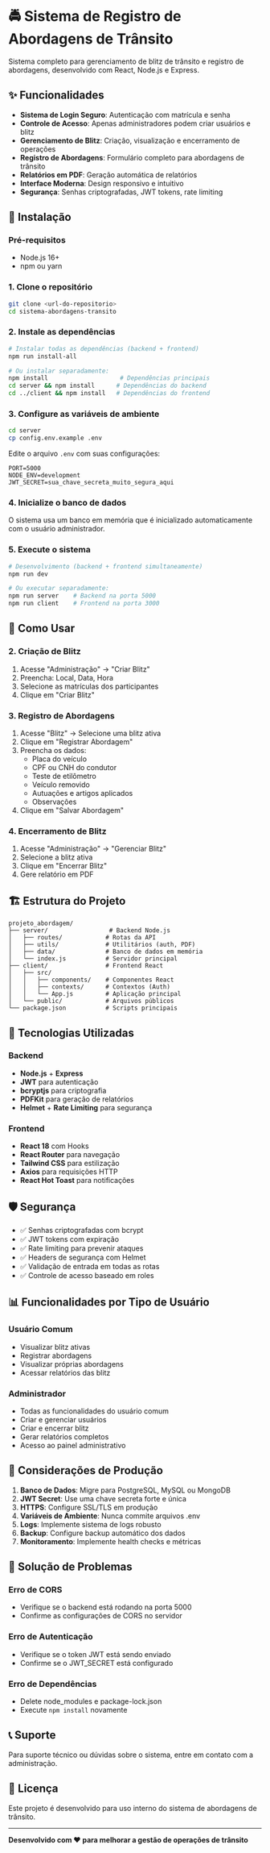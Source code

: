 # 🚔 Sistema de Registro de Abordagens de Trânsito

Sistema completo para gerenciamento de blitz de trânsito e registro de abordagens, desenvolvido com React, Node.js e Express.

## ✨ Funcionalidades

- **Sistema de Login Seguro**: Autenticação com matrícula e senha
- **Controle de Acesso**: Apenas administradores podem criar usuários e blitz
- **Gerenciamento de Blitz**: Criação, visualização e encerramento de operações
- **Registro de Abordagens**: Formulário completo para abordagens de trânsito
- **Relatórios em PDF**: Geração automática de relatórios
- **Interface Moderna**: Design responsivo e intuitivo
- **Segurança**: Senhas criptografadas, JWT tokens, rate limiting


## 🚀 Instalação

### Pré-requisitos

- Node.js 16+ 
- npm ou yarn

### 1. Clone o repositório

```bash
git clone <url-do-repositorio>
cd sistema-abordagens-transito
```

### 2. Instale as dependências

```bash
# Instalar todas as dependências (backend + frontend)
npm run install-all

# Ou instalar separadamente:
npm install                    # Dependências principais
cd server && npm install      # Dependências do backend
cd ../client && npm install   # Dependências do frontend
```

### 3. Configure as variáveis de ambiente

```bash
cd server
cp config.env.example .env
```

Edite o arquivo `.env` com suas configurações:

```env
PORT=5000
NODE_ENV=development
JWT_SECRET=sua_chave_secreta_muito_segura_aqui
```

### 4. Inicialize o banco de dados

O sistema usa um banco em memória que é inicializado automaticamente com o usuário administrador.

### 5. Execute o sistema

```bash
# Desenvolvimento (backend + frontend simultaneamente)
npm run dev

# Ou executar separadamente:
npm run server    # Backend na porta 5000
npm run client    # Frontend na porta 3000
```

## 📱 Como Usar


### 2. Criação de Blitz

1. Acesse "Administração" → "Criar Blitz"
2. Preencha: Local, Data, Hora
3. Selecione as matrículas dos participantes
4. Clique em "Criar Blitz"

### 3. Registro de Abordagens

1. Acesse "Blitz" → Selecione uma blitz ativa
2. Clique em "Registrar Abordagem"
3. Preencha os dados:
   - Placa do veículo
   - CPF ou CNH do condutor
   - Teste de etilômetro
   - Veículo removido
   - Autuações e artigos aplicados
   - Observações
4. Clique em "Salvar Abordagem"

### 4. Encerramento de Blitz

1. Acesse "Administração" → "Gerenciar Blitz"
2. Selecione a blitz ativa
3. Clique em "Encerrar Blitz"
4. Gere relatório em PDF

## 🏗️ Estrutura do Projeto

```
projeto_abordagem/
├── server/                 # Backend Node.js
│   ├── routes/            # Rotas da API
│   ├── utils/             # Utilitários (auth, PDF)
│   ├── data/              # Banco de dados em memória
│   └── index.js           # Servidor principal
├── client/                # Frontend React
│   ├── src/
│   │   ├── components/    # Componentes React
│   │   ├── contexts/      # Contextos (Auth)
│   │   └── App.js         # Aplicação principal
│   └── public/            # Arquivos públicos
└── package.json           # Scripts principais
```

## 🔧 Tecnologias Utilizadas

### Backend
- **Node.js** + **Express**
- **JWT** para autenticação
- **bcryptjs** para criptografia
- **PDFKit** para geração de relatórios
- **Helmet** + **Rate Limiting** para segurança

### Frontend
- **React 18** com Hooks
- **React Router** para navegação
- **Tailwind CSS** para estilização
- **Axios** para requisições HTTP
- **React Hot Toast** para notificações

## 🛡️ Segurança

- ✅ Senhas criptografadas com bcrypt
- ✅ JWT tokens com expiração
- ✅ Rate limiting para prevenir ataques
- ✅ Headers de segurança com Helmet
- ✅ Validação de entrada em todas as rotas
- ✅ Controle de acesso baseado em roles

## 📊 Funcionalidades por Tipo de Usuário

### Usuário Comum
- Visualizar blitz ativas
- Registrar abordagens
- Visualizar próprias abordagens
- Acessar relatórios das blitz

### Administrador
- Todas as funcionalidades do usuário comum
- Criar e gerenciar usuários
- Criar e encerrar blitz
- Gerar relatórios completos
- Acesso ao painel administrativo

## 🚨 Considerações de Produção

1. **Banco de Dados**: Migre para PostgreSQL, MySQL ou MongoDB
2. **JWT Secret**: Use uma chave secreta forte e única
3. **HTTPS**: Configure SSL/TLS em produção
4. **Variáveis de Ambiente**: Nunca commite arquivos .env
5. **Logs**: Implemente sistema de logs robusto
6. **Backup**: Configure backup automático dos dados
7. **Monitoramento**: Implemente health checks e métricas

## 🐛 Solução de Problemas

### Erro de CORS
- Verifique se o backend está rodando na porta 5000
- Confirme as configurações de CORS no servidor

### Erro de Autenticação
- Verifique se o token JWT está sendo enviado
- Confirme se o JWT_SECRET está configurado

### Erro de Dependências
- Delete node_modules e package-lock.json
- Execute `npm install` novamente

## 📞 Suporte

Para suporte técnico ou dúvidas sobre o sistema, entre em contato com a administração.

## 📄 Licença

Este projeto é desenvolvido para uso interno do sistema de abordagens de trânsito.

---

**Desenvolvido com ❤️ para melhorar a gestão de operações de trânsito**
